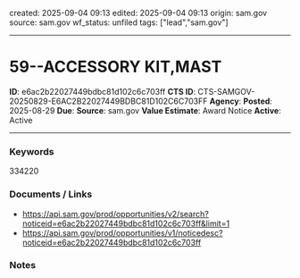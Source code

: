 created: 2025-09-04 09:13
edited: 2025-09-04 09:13
origin: sam.gov
source: sam.gov
wf_status: unfiled
tags: ["lead","sam.gov"]

---

# 59--ACCESSORY KIT,MAST

**ID**: e6ac2b22027449bdbc81d102c6c703ff
**CTS ID**: CTS-SAMGOV-20250829-E6AC2B22027449BDBC81D102C6C703FF
**Agency**: 
**Posted**: 2025-08-29
**Due**: 
**Source**: sam.gov
**Value Estimate**: Award Notice
**Active**: Active

---

### Keywords
334220

### Documents / Links
- <https://api.sam.gov/prod/opportunities/v2/search?noticeid=e6ac2b22027449bdbc81d102c6c703ff&limit=1>
- <https://api.sam.gov/prod/opportunities/v1/noticedesc?noticeid=e6ac2b22027449bdbc81d102c6c703ff>

### Notes


